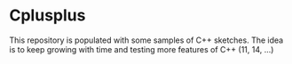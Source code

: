 # Cplusplus

This repository is populated with some samples of C++ sketches.
The idea is to keep growing with time and testing more features of C++ (11, 14, ...)
